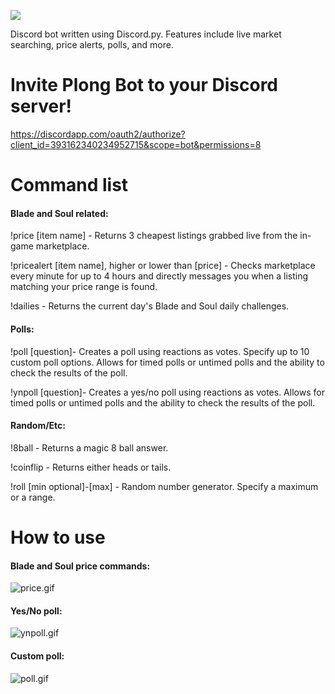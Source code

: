 <p>
<img src="https://i.imgur.com/ckKb9sb.png" style="width:auto;">
</p>
Discord bot written using Discord.py. Features include live market searching, price alerts, polls, and more.

# Invite Plong Bot to your Discord server!
https://discordapp.com/oauth2/authorize?client_id=393162340234952715&scope=bot&permissions=8


# Command list
#### Blade and Soul related:


!price [item name] - Returns 3 cheapest listings grabbed live from the in-game marketplace.

!pricealert [item name], higher or lower than [price] - Checks marketplace every minute for up to 4 hours and directly messages you when a listing matching your price range is found.

!dailies - Returns the current day's Blade and Soul daily challenges.


#### Polls:


!poll [question]- Creates a poll using reactions as votes. Specify up to 10 custom poll options. Allows for timed polls or untimed polls and the ability to check the results of the poll.

!ynpoll [question]- Creates a yes/no poll using reactions as votes. Allows for timed polls or untimed polls and the ability to check the results of the poll.


#### Random/Etc:


!8ball - Returns a magic 8 ball answer.

!coinflip - Returns either heads or tails.

!roll [min optional]-[max] - Random number generator. Specify a maximum or a range.


# How to use
#### Blade and Soul price commands:

![price.gif](https://i.imgur.com/fe1dvtz.gif)

#### Yes/No poll:

![ynpoll.gif](https://i.imgur.com/1yGIP5N.gif)

#### Custom poll:

![poll.gif](https://i.imgur.com/5voxn1h.gif)
